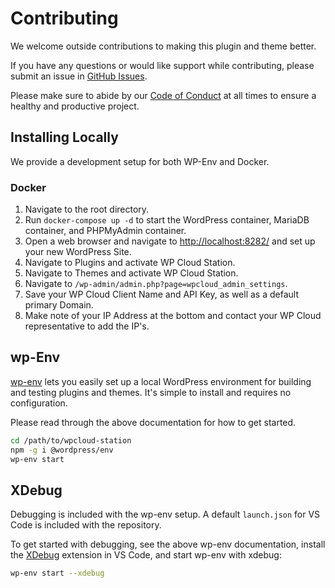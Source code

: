 # Contributing

We welcome outside contributions to making this plugin and theme better.

If you have any questions or would like support while contributing, please submit an issue in [GitHub Issues](https://github.com/Automattic/wpcloud-station/issues).

Please make sure to abide by our [Code of Conduct](https://github.com/Automattic/wpcloud-station/blob/trunk/CODE-OF-CONDUCT.md) at all times to ensure a healthy and productive project.

## Installing Locally

We provide a development setup for both WP-Env and Docker.

### Docker

1. Navigate to the root directory.
2. Run `docker-compose up -d` to start the WordPress container, MariaDB container, and PHPMyAdmin container.
3. Open a web browser and navigate to <http://localhost:8282/> and set up your new WordPress Site.
4. Navigate to Plugins and activate WP Cloud Station.
5. Navigate to Themes and activate WP Cloud Station.
6. Navigate to `/wp-admin/admin.php?page=wpcloud_admin_settings`.
7. Save your WP Cloud Client Name and API Key, as well as a default primary Domain.
8. Make note of your IP Address at the bottom and contact your WP Cloud representative to add the IP's.

## wp-Env

[wp-env](https://www.npmjs.com/package/@wordpress/env) lets you easily set up a local WordPress environment for building and testing plugins and themes. It's simple to install and requires no configuration.

Please read through the above documentation for how to get started.

```sh
cd /path/to/wpcloud-station
npm -g i @wordpress/env
wp-env start
```

## XDebug

Debugging is included with the wp-env setup. A default `launch.json` for VS Code is included with the repository.

To get started with debugging, see the above wp-env documentation, install the [XDebug](https://marketplace.visualstudio.com/items?itemName=felixfbecker.php-debug) extension in VS Code, and start wp-env with xdebug:

```sh
wp-env start --xdebug
```
